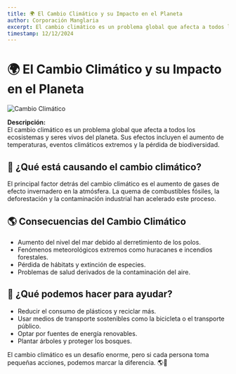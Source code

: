 ```yaml
---
title: 🌍 El Cambio Climático y su Impacto en el Planeta
author: Corporación Manglaria
excerpt: El cambio climático es un problema global que afecta a todos los ecosistemas y seres vivos del planeta. Sus efectos incluyen el aumento de temperaturas, eventos climáticos extremos y la pérdida de biodiversidad. 
timestamp: 12/12/2024
---
```


# 🌍 El Cambio Climático y su Impacto en el Planeta  
![Cambio Climático](https://source.unsplash.com/800x400/?climate,earth)  

**Descripción:**  
El cambio climático es un problema global que afecta a todos los ecosistemas y seres vivos del planeta. Sus efectos incluyen el aumento de temperaturas, eventos climáticos extremos y la pérdida de biodiversidad.  

## 🌱 ¿Qué está causando el cambio climático?  
El principal factor detrás del cambio climático es el aumento de gases de efecto invernadero en la atmósfera. La quema de combustibles fósiles, la deforestación y la contaminación industrial han acelerado este proceso.  

## 🌎 Consecuencias del Cambio Climático  
- Aumento del nivel del mar debido al derretimiento de los polos.  
- Fenómenos meteorológicos extremos como huracanes e incendios forestales.  
- Pérdida de hábitats y extinción de especies.  
- Problemas de salud derivados de la contaminación del aire.  

## 🌿 ¿Qué podemos hacer para ayudar?  
- Reducir el consumo de plásticos y reciclar más.  
- Usar medios de transporte sostenibles como la bicicleta o el transporte público.  
- Optar por fuentes de energía renovables.  
- Plantar árboles y proteger los bosques.  

El cambio climático es un desafío enorme, pero si cada persona toma pequeñas acciones, podemos marcar la diferencia. 🌎💚  